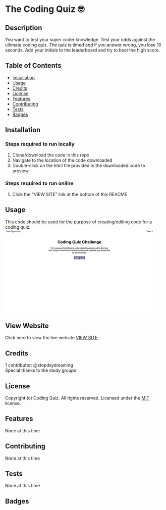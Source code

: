 # The Coding Quiz 🤓

## Description 
You want to test your super coder knowledge. Test your odds against the ultimate coding quiz.
The quiz is timed and if you answer wrong, you lose 10 seconds. Add your initials to the leaderboard and try to beat the high score.

## Table of Contents

* [Installation](#installation)
* [Usage](#usage)
* [Credits](#credits)
* [License](#license)
* [Features](#features)
* [Contributing](#contributing)
* [Tests](#tests)
* [Badges](#badges)


## Installation
### Steps required to run locally
1. Clone/download the code in this repo
2. Navigate to the location of the code downloaded
3. Double-click on the html file provided in the downloaded code to preview
### Steps required to run online
1. Click the "VIEW SITE" link at the bottom of this README

## Usage 
This code should be used for the purpose of creating/editing code for a coding quiz.
![coding quiz](./assets/demo-screenshot.gif)

## View Website
Click here to view the live website [VIEW SITE](https://stopdaydreaming.github.io/super-coding-quiz/)


## Credits
1 contributor: @stopdaydreaming  
Special thanks to the study groups

## License
Copyright (c) Coding Quiz. All rights reserved.
Licensed under the [MIT](license.txt) license.

## Features
None at this time

## Contributing
None at this time

## Tests
None at this time  

## Badges
<!-- ![badmath](https://img.shields.io/github/issues/stopdaydreaming/password-generator)  
![badmath](https://img.shields.io/github/forks/stopdaydreaming/password-generator)  
![badmath](https://img.shields.io/github/stars/stopdaydreaming/password-generator)  
![badmath](https://img.shields.io/badge/license-MIT-green)  
![badmath](https://img.shields.io/badge/HTML-20.5%25-green)  
![badmath](https://img.shields.io/badge/CSS-32.7%25-blue)  
![badmath](https://img.shields.io/badge/JS-46.8%25-red)  -->